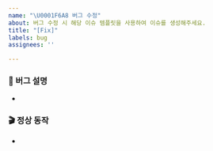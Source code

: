 ```yaml
---
name: "\U0001F6A8 버그 수정"
about: 버그 수정 시 해당 이슈 템플릿을 사용하여 이슈를 생성해주세요.
title: "[Fix]"
labels: bug
assignees: ''

---
```


### 🚨 버그 설명
<!-- 버그가 언제/어떻게 발생했는지 명확하게 적어주세요 -->
- 

### 🎬 정상 동작
<!-- 기대했던 정상적인 동작에 대해서 설명해주세요 -->
-
